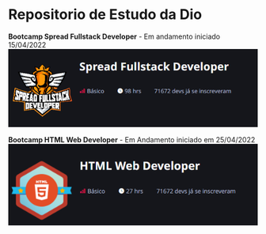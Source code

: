 # Repositorio de Estudo da Dio

**Bootcamp Spread Fullstack Developer** - Em andamento iniciado 15/04/2022
![alt text](Bootcamp%20Spread%20Fullstack%20Developer.png)

**Bootcamp HTML Web Developer** - Em Andamento iniciado em 25/04/2022
![alt text](Bootcamp%20HTML%20Web%20Developer.png)
